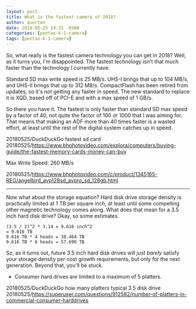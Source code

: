 ```yaml
---
layout: post
title: What is the fastest camera of 2018?
author: quorten
date: 2018-05-25 19:31 -0500
categories: [pentax-k-1-camera]
tags: [pentax-k-1-camera]
---
```


So, what really is the fastest camera technology you can get in 2018?
Well, as it turns you, I'm disappointed.  The fastest technology isn't
that much faster than the technology I currently have.

Standard SD max write speed is 25 MB/s.  UHS-I brings that up to 104
MB/s, and UHS-II brings that up to 312 MB/s.  CompactFlash has been
retired from updates, so it's not getting any faster in speed.  The
new standard to replace it is XQD, based off of PCI-E and with a max
speed of 1 GB/s.

So there you have it.  The fastest is only faster than standard SD max
speed by a factor of 40, not quite the factor of 100 or 1000 that I
was aiming for.  That means that making an ADF more than 40 times
faster is a wasted effort, at least until the rest of the digital
system catches up in speed.

20180525/DuckDuckGo fastest sd card  
20180525/https://www.bhphotovideo.com/explora/computers/buying-guide/the-fastest-memory-cards-money-can-buy

Max Write Speed: 260 MB/s

20180525/https://www.bhphotovideo.com/c/product/1345165-REG/angelbird_avp128sd_avpro_sd_128gb.html

----------

Now what about the storage equation?  Hard disk drive storage density
is practically limited at 1 TB per square inch, at least until some
compelling other magnetic technology comes along.  What does that mean
for a 3.5 inch hard disk drive?  Okay, so some estimates.

    (3.5 / 2)^2 * 3.14 = 9.616 inch^2
    = 9.616 TB
    9.616 TB * 4 heads = 38.464 TB
    9.616 TB * 6 heads = 57.696 TB

So, as it turns out, future 3.5 inch hard disk drives will _just
barely_ satisfy your storage density per cost growth requirements, but
only for the next generation.  Beyond that, you'll be stuck.

* Consumer hard drives are limited to a maximum of 5 platters.

20180525/DuckDuckGo how many platters typical 3.5 disk drive  
20180525/https://superuser.com/questions/912582/number-of-platters-in-commercial-consumer-harddrives
